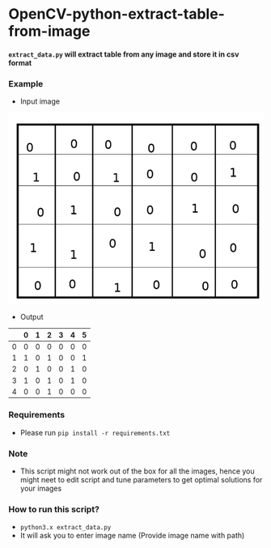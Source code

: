 # OpenCV-python-extract-table-from-image

#### ```extract_data.py``` will extract table from any image and store it in csv format

### Example
- Input image

![alt text](https://github.com/ranjeetds/OpenCV-python-extract-table-from-image/blob/master/test.png "Input matrix/table")

- Output

|	  | 0| 1| 2| 3| 4| 5|
|---|--|--|--|--|--|--|
|0	| 0| 0| 0| 0| 0| 0|
|1	| 1| 0|	1| 0| 0| 1|
|2	| 0| 1|	0| 0|	1| 0|
|3	| 1| 0|	1| 0|	1| 0|
|4	| 0| 0|	1| 0|	0| 0|

### Requirements
- Please run ```pip install -r requirements.txt```

### Note
- This script might not work out of the box for all the images, hence you might neet to edit script and tune parameters to get optimal solutions for your images

### How to run this script?
- ```python3.x extract_data.py```
- It will ask you to enter image name (Provide image name with path)
